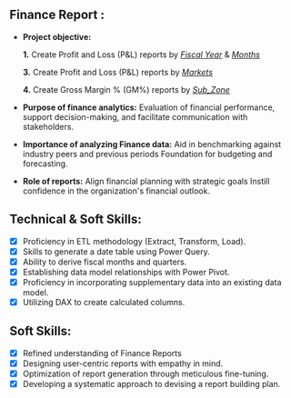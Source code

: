 ## Finance Report :

- **Project objective:** 

    **1.** Create Profit and Loss (P&L) reports by _[Fiscal Year](https://github.com/SA-Haque/Excel-Finance-Analytics/blob/main/P%20%26%20L%20BY%20YEAR.pdf)_ & _[Months](https://github.com/SA-Haque/Excel-Finance-Analytics/blob/main/P%20%26%20L%20BY%20MONTH.pdf)_ 

    **3.** Create Profit and Loss (P&L) reports by _[Markets](https://github.com/SA-Haque/Excel-Finance-Analytics/blob/main/P%20%26%20L%20FOR%20MARKETS.pdf)_

    **4.** Create Gross Margin % (GM%) reports by _[Sub_Zone](https://github.com/SA-Haque/Excel-Finance-Analytics/blob/main/GM%20%25%20BY%20QUARTERS%20(%20Sub_Zone).pdf)_


  

- **Purpose of finance analytics:** Evaluation of financial performance, support decision-making, and facilitate communication with stakeholders.

- **Importance of analyzing Finance data:** Aid in benchmarking against industry peers and previous periods Foundation for budgeting and forecasting.

- **Role of reports:** Align financial planning with strategic goals Instill confidence in the organization's financial outlook.


## Technical & Soft Skills:
- [x]	Proficiency in ETL methodology (Extract, Transform, Load).
- [x]	Skills to generate a date table using Power Query.
- [x]	Ability to derive fiscal months and quarters.
- [x]	Establishing data model relationships with Power Pivot.
- [x]	Proficiency in incorporating supplementary data into an existing data model.
- [x]	Utilizing DAX to create calculated columns.

## Soft Skills:
- [x]	Refined understanding of Finance Reports
- [x]	Designing user-centric reports with empathy in mind.
- [x]	Optimization of report generation through meticulous fine-tuning.
- [x]	Developing a systematic approach to devising a report building plan.
